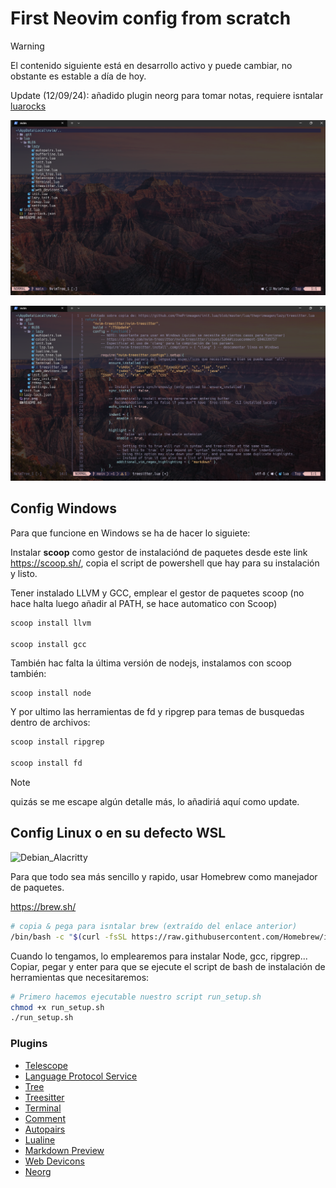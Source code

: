 # First Neovim config from scratch

> [!WARNING]
> El contenido siguiente está en desarrollo activo y puede cambiar, no obstante es estable a día de hoy.

Update (12/09/24): añadido plugin neorg para tomar notas, requiere isntalar [luarocks](https://luarocks.org/)

![Powershell](pic.png)

![Powershell2](pic2.png)

## Config Windows
Para que funcione en Windows se ha de hacer lo siguiete:

Instalar __scoop__ como gestor de instalaciónd de paquetes desde este link https://scoop.sh/, copia el script de powershell que hay para su instalación y listo.

Tener instalado LLVM y GCC, emplear el gestor de paquetes scoop (no hace halta luego añadir al PATH, se hace automatico con Scoop)
````powershell
scoop install llvm

scoop install gcc
````

También hac falta la última versión de nodejs, instalamos con scoop también:

````powrshell
scoop install node
``````

Y por ultimo las herramientas de fd y ripgrep para temas de busquedas dentro de archivos:

`````powershell
scoop install ripgrep

scoop install fd
`````

> [!NOTE]
> quizás se me escape algún detalle más, lo añadiriá aquí como update.

## Config Linux o en su defecto WSL

![Debian_Alacritty](pic3debian.png)

Para que todo sea más sencillo y rapido, usar Homebrew como manejador de paquetes.

https://brew.sh/

```bash
# copia & pega para isntalar brew (extraído del enlace anterior)
/bin/bash -c "$(curl -fsSL https://raw.githubusercontent.com/Homebrew/install/HEAD/install.sh)"
```

Cuando lo tengamos, lo emplearemos para instalar Node, gcc, ripgrep...
Copiar, pegar y enter para que se ejecute el script de bash de instalación de herramientas que necesitaremos:

```bash
# Primero hacemos ejecutable nuestro script run_setup.sh
chmod +x run_setup.sh
./run_setup.sh
```

### Plugins

- [Telescope](https://github.com/nvim-telescope/telescope.nvim)
- [Language Protocol Service](https://github.com/neovim/nvim-lspconfig)
- [Tree](https://github.com/nvim-tree/nvim-tree.lua)
- [Treesitter](https://github.com/nvim-treesitter/nvim-treesitter)
- [Terminal](https://github.com/akinsho/toggleterm.nvim)
- [Comment](https://github.com/numToStr/Comment.nvim) 
- [Autopairs](https://github.com/windwp/nvim-autopairs)
- [Lualine](https://github.com/nvim-lualine/lualine.nvim)
- [Markdown Preview](https://github.com/iamcco/markdown-preview.nvim)
- [Web Devicons](https://github.com/nvim-tree/nvim-web-devicons)
- [Neorg](https://github.com/nvim-neorg/neorg)


